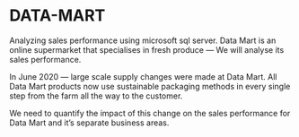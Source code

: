 # DATA-MART
Analyzing sales performance using microsoft sql server.
Data Mart is an online supermarket that specialises in fresh produce — We will analyse its sales performance.

In June 2020 — large scale supply changes were made at Data Mart. All Data Mart products now use sustainable packaging methods in every single step from the farm all the way to the customer.

We need to quantify the impact of this change on the sales performance for Data Mart and it’s separate business areas.
